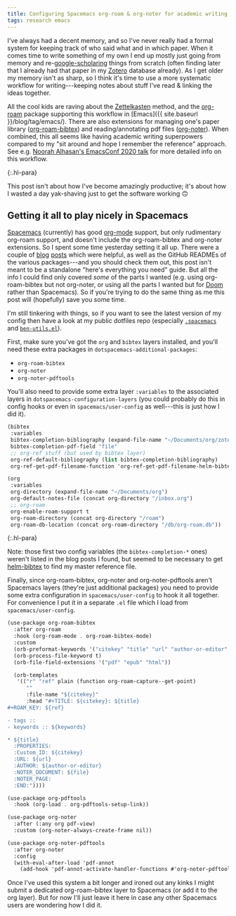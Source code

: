 ```yaml
---
title: Configuring Spacemacs org-roam & org-noter for academic writing bliss
tags: research emacs
---
```


I've always had a decent memory, and so I've never really had a formal system
for keeping track of who said what and in which paper. When it comes time to
write something of my own I end up mostly just going from memory and
re-[google-scholaring](https://scholar.google.com) things from scratch (often
finding later that I already had that paper in my
[Zotero](https://www.zotero.org) database already). As I get older my memory
isn't as sharp, so I think it's time to use a more systematic workflow for
writing---keeping notes about stuff I've read & linking the ideas together.

All the cool kids are raving about the [Zettelkasten](https://zettelkasten.de)
method, and the [org-roam](https://www.orgroam.com) package supporting this
workflow in [Emacs]({{ site.baseurl }}/blog/tag/emacs/). There are also
extensions for managing one's paper library
([org-roam-bibtex](https://github.com/org-roam/org-roam-bibtex)) and
reading/annotating pdf files
([org-noter](https://github.com/weirdNox/org-noter)). When combined, this all
seems like having academic writing superpowers compared to my "sit around and
hope I remember the reference" approach. See e.g.
[Noorah Alhasan's EmacsConf 2020 talk](https://emacsconf.org/2020/talks/17/) for
more detailed info on this workflow.

{:.hl-para}

This post isn't about how I've become amazingly productive; it's about how I
wasted a day yak-shaving just to get the software working 🙃

## Getting it all to play nicely in Spacemacs

[Spacemacs](https://www.spacemacs.org) (currently) has good
[org-mode](https://orgmode.org) support, but only rudimentary org-roam support,
and doesn't include the org-roam-bibtex and org-noter extensions. So I spent
some time yesterday setting it all up. There were a couple of
[blog](https://philipperambert.com/Installing-Org-Roam-Bibtex-In-Spacemacs)
[posts](https://www.ianjones.us/org-roam-bibtex) which were helpful, as well as
the GitHub READMEs of the various packages---and you should check them out, this
post isn't meant to be a standalone "here's everything you need" guide. But all
the info I could find only covered _some_ of the parts I wanted (e.g. using
org-roam-bibtex but not org-noter, or using all the parts I wanted but for
[Doom](https://github.com/hlissner/doom-emacs) rather than Spacemacs). So if
you're trying to do the same thing as me this post will (hopefully) save you
some time.

I'm still tinkering with things, so if you want to see the latest version of my
config then have a look at my public dotfiles repo (especially
[`.spacemacs`](https://github.com/benswift/.dotfiles/blob/master/spacemacs) and
[`ben-utils.el`](https://github.com/benswift/.dotfiles/blob/master/ben-utils.el)).

First, make sure you've got the `org` and `bibtex` layers installed, and you'll
need these extra packages in `dotspacemacs-additional-packages`:

- `org-roam-bibtex`
- `org-noter`
- `org-noter-pdftools`

You'll also need to provide some extra layer `:variables` to the associated
layers in `dotspacemacs-configuration-layers` (you could probably do this in
config hooks or even in `spacemacs/user-config` as well---this is just how I did
it).

```scheme
(bibtex
 :variables
 bibtex-completion-bibliography (expand-file-name "~/Documents/org/zotero.bib")
 bibtex-completion-pdf-field "file"
 ;; org-ref stuff (but used by bibtex layer)
 org-ref-default-bibliography (list bibtex-completion-bibliography)
 org-ref-get-pdf-filename-function 'org-ref-get-pdf-filename-helm-bibtex)

(org
 :variables
 org-directory (expand-file-name "~/Documents/org")
 org-default-notes-file (concat org-directory "/inbox.org")
 ;; org-roam
 org-enable-roam-support t
 org-roam-directory (concat org-directory "/roam")
 org-roam-db-location (concat org-roam-directory "/db/org-roam.db"))
```

{:.hl-para}

Note: those first two config variables (the `bibtex-completion-*` ones) weren't
listed in the blog posts I found, but seemed to be necessary to get
[helm-bibtex](https://github.com/tmalsburg/helm-bibtex) to find my master
reference file.

Finally, since org-roam-bibtex, org-noter and org-noter-pdftools aren't
Spacemacs layers (they're just additional packages) you need to provide some
extra configuration in `spacemacs/user-config` to hook it all together. For
convenience I put it in a separate `.el` file which I load from
`spacemacs/user-config`.

```scheme
(use-package org-roam-bibtex
  :after org-roam
  :hook (org-roam-mode . org-roam-bibtex-mode)
  :custom
  (orb-preformat-keywords '("citekey" "title" "url" "author-or-editor" "keywords" "file"))
  (orb-process-file-keyword t)
  (orb-file-field-extensions '("pdf" "epub" "html"))

  (orb-templates
   '(("r" "ref" plain (function org-roam-capture--get-point)
      ""
      :file-name "${citekey}"
      :head "#+TITLE: ${citekey}: ${title}
#+ROAM_KEY: ${ref}

- tags ::
- keywords :: ${keywords}

* ${title}
  :PROPERTIES:
  :Custom_ID: ${citekey}
  :URL: ${url}
  :AUTHOR: ${author-or-editor}
  :NOTER_DOCUMENT: ${file}
  :NOTER_PAGE:
  :END:"))))

(use-package org-pdftools
  :hook (org-load . org-pdftools-setup-link))

(use-package org-noter
  :after (:any org pdf-view)
  :custom (org-noter-always-create-frame nil))

(use-package org-noter-pdftools
  :after org-noter
  :config
  (with-eval-after-load 'pdf-annot
    (add-hook 'pdf-annot-activate-handler-functions #'org-noter-pdftools-jump-to-note)))
```

Once I've used this system a bit longer and ironed out any kinks I might submit
a dedicated org-roam-bibtex layer to Spacemacs (or add it to the org layer). But
for now I'll just leave it here in case any other Spacemacs users are wondering
how I did it.
